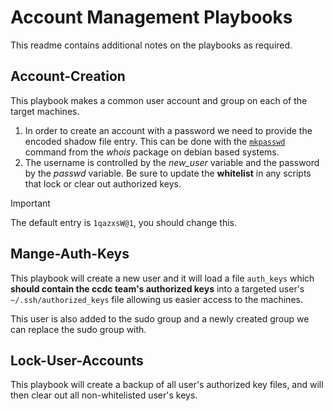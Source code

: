 # Account Management Playbooks
This readme contains additional notes on the playbooks as required.

## Account-Creation
This playbook makes a common user account and group on each of the target machines.


1. In order to create an account with a password we need to provide the encoded shadow file entry. This can be done with the [`mkpasswd`](https://linux.die.net/man/1/mkpasswd) command from the *whois* package on debian based systems.
2. The username is controlled by the *new_user* variable and the password by the *passwd* variable. Be sure to update the **whitelist** in any scripts that lock or clear out authorized keys.

> [!IMPORTANT]
> The default entry is `1qazxsW@1`, you should change this.

## Mange-Auth-Keys
This playbook will create a new user and it will load a file `auth_keys` which **should contain the ccdc team's authorized keys** into a targeted user's `~/.ssh/authorized_keys` file allowing us easier access to the machines.

This user is also added to the sudo group and a newly created group we can replace the sudo group with.

## Lock-User-Accounts
This playbook will create a backup of all user's authorized key files, and will then clear out all non-whitelisted user's keys.